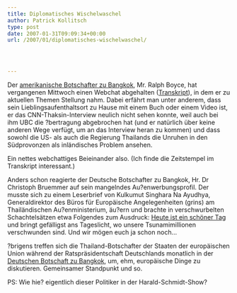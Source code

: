```yaml
---
title: Diplomatisches Wischelwaschel
author: Patrick Kollitsch
type: post
date: 2007-01-31T09:09:34+00:00
url: /2007/01/diplomatisches-wischelwaschel/




---
```

Der [amerikanische Botschafter zu Bangkok][1], Mr. Ralph Boyce, hat vergangenen Mittwoch einen Webchat abgehalten ([Transkript][2]), in dem er zu aktuellen Themen Stellung nahm. Dabei erfährt man unter anderem, dass sein Lieblingsaufenthaltsort zu Hause mit einem Buch oder einem Video ist, er das CNN-Thaksin-Interview neulich nicht sehen konnte, weil auch bei ihm UBC die ?bertragung abgebrochen hat (und er natürlich über keine anderen Wege verfügt, um an das Interview heran zu kommen) und dass sowohl die US- als auch die Regierung Thailands die Unruhen in den Südprovonzen als inländisches Problem ansehen. 

Ein nettes webchattiges Beieinander also. (Ich finde die Zeitstempel im Transkript interessant.)

Anders schon reagierte der Deutsche Botschafter zu Bangkok, Hr. Dr Christoph Bruemmer auf sein mangelndes Au?enwerbungsprofil. Der musste sich zu einem Leserbrief von Kulkumut Singhara Na Ayudhya, Generaldirektor des Büros für Europäische Angelegenheiten (grins) am Thailändischen Au?enministerium, äu?ern und brachte in verschwurbelten Schachtelsätzen etwa Folgendes zum Ausdruck: [Heute ist ein schöner Tag][3] und bringt gefälligst ans Tageslicht, wo unsere Tsunamimillionen verschwunden sind. Und wir mögen euch ja schon noch&#8230;

?brigens treffen sich die Thailand-Botschafter der Staaten der europäischen Union während der Ratspräsidentschaft Deutschlands monatlich in der [Deutschen Botschaft zu Bangkok][4], um, ehm, europäische Dinge zu diskutieren. Gemeinsamer Standpunkt und so. 

PS: Wie hie? eigentlich dieser Politiker in der Harald-Schmidt-Show?

 [1]: http://bangkok.usembassy.gov/
 [2]: http://bangkok.usembassy.gov/news/programs/2007/webchat012607.pdf
 [3]: http://www.nationmultimedia.com/2007/01/29/headlines/headlines_30025408.php
 [4]: http://www.bangkok.diplo.de/Vertretung/bangkok/de/Startseite.html